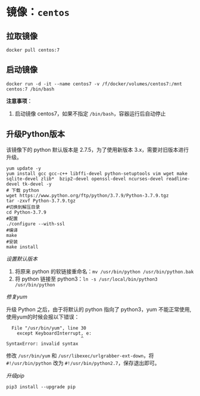 # 镜像：`centos`

## 拉取镜像

```shell
docker pull centos:7
```

## 启动镜像

```shell
docker run -d -it --name centos7 -v /f/docker/volumes/centos7:/mnt centos:7 /bin/bash
```

**注意事项**：

1. 启动镜像 centos7，如果不指定 `/bin/bash`，容器运行后自动停止

## 升级Python版本

该镜像下的 python 默认版本是 2.7.5，为了使用新版本 3.x，需要对旧版本进行升级。

```shell
yum update -y
yum install gcc gcc-c++ libffi-devel python-setuptools vim wget make sqlite-devel zlib*  bzip2-devel openssl-devel ncurses-devel readline-devel tk-devel -y
# 下载 python
wget https://www.python.org/ftp/python/3.7.9/Python-3.7.9.tgz
tar -zxvf Python-3.7.9.tgz
#切换到解压目录
cd Python-3.7.9
#配置
./configure --with-ssl
#编译
make
#安装
make install
```

_设置默认版本_

1. 将原来 python 的软链接重命名：`mv /usr/bin/python /usr/bin/python.bak`
2. 将 python 链接至 python3：`ln -s /usr/local/bin/python3 /usr/bin/python`

_修复yum_

升级 Python 之后，由于将默认的 python 指向了 python3，yum 不能正常使用,使用yum的时候会报以下错误：

```text
  File "/usr/bin/yum", line 30
    except KeyboardInterrupt, e:
                            ^
SyntaxError: invalid syntax
```

修改 `/usr/bin/yum` 和 `/usr/libexec/urlgrabber-ext-down`，将 `#!/usr/bin/python` 改为 `#!/usr/bin/python2.7`，保存退出即可。

_升级pip_

```shell
pip3 install --upgrade pip
```